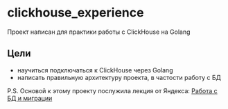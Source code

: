 # clickhouse_experience

Проект написан для практики работы с ClickHouse на Golang


## Цели
- научиться подключаться к ClickHouse через Golang
- написать правильную архитектуру проекта, в частости работу с БД


P.S. Основой к этому проекту послужила лекция от Яндекса: [Работа с БД и миграции](https://www.youtube.com/watch?v=gLqmywFmEOY&t=2556s)
